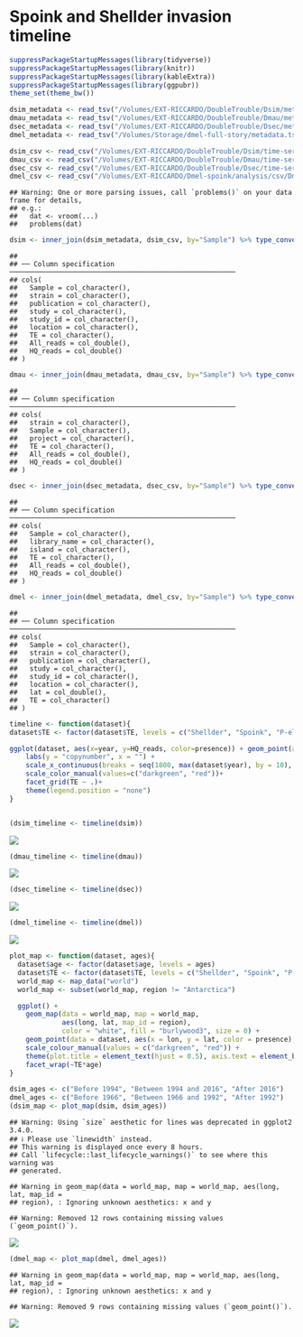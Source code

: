 Spoink and Shellder invasion timeline
================

``` r
suppressPackageStartupMessages(library(tidyverse))
suppressPackageStartupMessages(library(knitr))
suppressPackageStartupMessages(library(kableExtra))
suppressPackageStartupMessages(library(ggpubr))
theme_set(theme_bw())
```

``` r
dsim_metadata <- read_tsv("/Volumes/EXT-RICCARDO/DoubleTrouble/Dsim/metadata.txt", show_col_types = FALSE)
dmau_metadata <- read_tsv("/Volumes/EXT-RICCARDO/DoubleTrouble/Dmau/metadata.txt", show_col_types = FALSE)
dsec_metadata <- read_tsv("/Volumes/EXT-RICCARDO/DoubleTrouble/Dsec/metadata.txt", show_col_types = FALSE)
dmel_metadata <- read_tsv("/Volumes/Storage/dmel-full-story/metadata.tsv", show_col_types = FALSE)

dsim_csv <- read_csv("/Volumes/EXT-RICCARDO/DoubleTrouble/Dsim/time-series/dsim.csv", show_col_types = FALSE) %>% filter(Sample!="Sample")
dmau_csv <- read_csv("/Volumes/EXT-RICCARDO/DoubleTrouble/Dmau/time-series/dmau.csv", show_col_types = FALSE) %>% filter(Sample!="Sample") 
dsec_csv <- read_csv("/Volumes/EXT-RICCARDO/DoubleTrouble/Dsec/time-series/dsec.csv", show_col_types = FALSE) %>% filter(Sample!="Sample")
dmel_csv <- read_csv("/Volumes/EXT-RICCARDO/Dmel-spoink/analysis/csv/Dmel/P-ele/D_mel_pool+gdl.csv", show_col_types = FALSE) %>% filter(Sample!="Sample") 
```

    ## Warning: One or more parsing issues, call `problems()` on your data frame for details,
    ## e.g.:
    ##   dat <- vroom(...)
    ##   problems(dat)

``` r
dsim <- inner_join(dsim_metadata, dsim_csv, by="Sample") %>% type_convert() %>% mutate(presence = ifelse(HQ_reads > 2, "present", "absent"), TE = case_when(TE == "spoink" ~ "Spoink", TE == "PPI251" ~ "P-element", TRUE ~ TE), age = case_when(year <= 1994 ~ "Before 1994", year > 1994 & year <= 2016~ "Between 1994 and 2016", year > 2016 ~ "After 2016")) %>% filter(TE %in% c("Spoink", "Shellder", "P-element"))
```

    ## 
    ## ── Column specification ────────────────────────────────────────────────────────
    ## cols(
    ##   Sample = col_character(),
    ##   strain = col_character(),
    ##   publication = col_character(),
    ##   study = col_character(),
    ##   study_id = col_character(),
    ##   location = col_character(),
    ##   TE = col_character(),
    ##   All_reads = col_double(),
    ##   HQ_reads = col_double()
    ## )

``` r
dmau <- inner_join(dmau_metadata, dmau_csv, by="Sample") %>% type_convert() %>% mutate(presence = ifelse(HQ_reads > 2, "present", "absent"), TE = case_when(TE == "spoink" ~ "Spoink", TE == "PPI251" ~ "P-element", TRUE ~ TE), age = case_when(year <= 1994 ~ "Before 1994", year > 1994 & year <= 2016~ "Between 1994 and 2016", year > 2016 ~ "After 2016")) %>% filter(TE %in% c("Spoink", "Shellder", "P-element"))
```

    ## 
    ## ── Column specification ────────────────────────────────────────────────────────
    ## cols(
    ##   strain = col_character(),
    ##   Sample = col_character(),
    ##   project = col_character(),
    ##   TE = col_character(),
    ##   All_reads = col_double(),
    ##   HQ_reads = col_double()
    ## )

``` r
dsec <- inner_join(dsec_metadata, dsec_csv, by="Sample") %>% type_convert() %>% mutate(presence = ifelse(HQ_reads > 2, "present", "absent"), TE = case_when(TE == "spoink" ~ "Spoink", TE == "PPI251" ~ "P-element", TRUE ~ TE), age = case_when(year <= 1994 ~ "Before 1994", year > 1994 & year <= 2016~ "Between 1994 and 2016", year > 2016 ~ "After 2016")) %>% filter(TE %in% c("Spoink", "Shellder", "P-element"))
```

    ## 
    ## ── Column specification ────────────────────────────────────────────────────────
    ## cols(
    ##   Sample = col_character(),
    ##   library_name = col_character(),
    ##   island = col_character(),
    ##   TE = col_character(),
    ##   All_reads = col_double(),
    ##   HQ_reads = col_double()
    ## )

``` r
dmel <- inner_join(dmel_metadata, dmel_csv, by="Sample") %>% type_convert() %>% mutate(presence = ifelse(HQ_reads > 2, "present", "absent"), TE = case_when(TE == "gypsy-29-dsim" ~ "Shellder", TE == "gypsy-7-sim1" ~ "Spoink", TE == "PPI251" ~ "P-element", TRUE ~ TE), age = case_when(year <= 1966 ~ "Before 1966", year > 1966 & year <= 1992 ~ "Between 1966 and 1992", year > 1992 ~ "After 1992")) %>% filter(TE %in% c("Spoink", "Shellder", "P-element"), year>1924)
```

    ## 
    ## ── Column specification ────────────────────────────────────────────────────────
    ## cols(
    ##   Sample = col_character(),
    ##   strain = col_character(),
    ##   publication = col_character(),
    ##   study = col_character(),
    ##   study_id = col_character(),
    ##   location = col_character(),
    ##   lat = col_double(),
    ##   TE = col_character()
    ## )

``` r
timeline <- function(dataset){
dataset$TE <- factor(dataset$TE, levels = c("Shellder", "Spoink", "P-element"))

ggplot(dataset, aes(x=year, y=HQ_reads, color=presence)) + geom_point(alpha=0.5, size=5) +
    labs(y = "copynumber", x = "") +
    scale_x_continuous(breaks = seq(1800, max(dataset$year), by = 10), labels = seq(1800, max(dataset$year), by = 10))+
    scale_color_manual(values=c("darkgreen", "red"))+
    facet_grid(TE ~ .)+
    theme(legend.position = "none")
}


(dsim_timeline <- timeline(dsim))
```

![](timelines_files/figure-gfm/unnamed-chunk-3-1.png)<!-- -->

``` r
(dmau_timeline <- timeline(dmau))
```

![](timelines_files/figure-gfm/unnamed-chunk-3-2.png)<!-- -->

``` r
(dsec_timeline <- timeline(dsec))
```

![](timelines_files/figure-gfm/unnamed-chunk-3-3.png)<!-- -->

``` r
(dmel_timeline <- timeline(dmel))
```

![](timelines_files/figure-gfm/unnamed-chunk-3-4.png)<!-- -->

``` r
plot_map <- function(dataset, ages){
  dataset$age <- factor(dataset$age, levels = ages)
  dataset$TE <- factor(dataset$TE, levels = c("Shellder", "Spoink", "P-element"))
  world_map <- map_data("world")
  world_map <- subset(world_map, region != "Antarctica")

  ggplot() +
    geom_map(data = world_map, map = world_map,
             aes(long, lat, map_id = region),
             color = "white", fill = "burlywood3", size = 0) +
    geom_point(data = dataset, aes(x = lon, y = lat, color = presence), size = 3, position = position_jitter(width = 2, height = 2), alpha = 0.5) +
    scale_colour_manual(values = c("darkgreen", "red")) + 
    theme(plot.title = element_text(hjust = 0.5), axis.text = element_blank(), axis.title = element_blank(), axis.ticks = element_blank(), legend.position = "none") + 
    facet_wrap(~TE*age)
}

dsim_ages <- c("Before 1994", "Between 1994 and 2016", "After 2016")
dmel_ages <- c("Before 1966", "Between 1966 and 1992", "After 1992")
(dsim_map <- plot_map(dsim, dsim_ages))
```

    ## Warning: Using `size` aesthetic for lines was deprecated in ggplot2 3.4.0.
    ## ℹ Please use `linewidth` instead.
    ## This warning is displayed once every 8 hours.
    ## Call `lifecycle::last_lifecycle_warnings()` to see where this warning was
    ## generated.

    ## Warning in geom_map(data = world_map, map = world_map, aes(long, lat, map_id =
    ## region), : Ignoring unknown aesthetics: x and y

    ## Warning: Removed 12 rows containing missing values (`geom_point()`).

![](timelines_files/figure-gfm/unnamed-chunk-4-1.png)<!-- -->

``` r
(dmel_map <- plot_map(dmel, dmel_ages))
```

    ## Warning in geom_map(data = world_map, map = world_map, aes(long, lat, map_id =
    ## region), : Ignoring unknown aesthetics: x and y

    ## Warning: Removed 9 rows containing missing values (`geom_point()`).

![](timelines_files/figure-gfm/unnamed-chunk-4-2.png)<!-- -->
